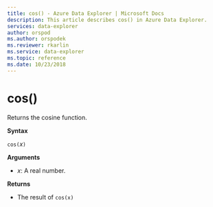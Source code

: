 ```yaml
---
title: cos() - Azure Data Explorer | Microsoft Docs
description: This article describes cos() in Azure Data Explorer.
services: data-explorer
author: orspod
ms.author: orspodek
ms.reviewer: rkarlin
ms.service: data-explorer
ms.topic: reference
ms.date: 10/23/2018
---
```

# cos()

Returns the cosine function.

**Syntax**

`cos(`*x*`)`

**Arguments**

* *x*: A real number.

**Returns**

* The result of `cos(x)`